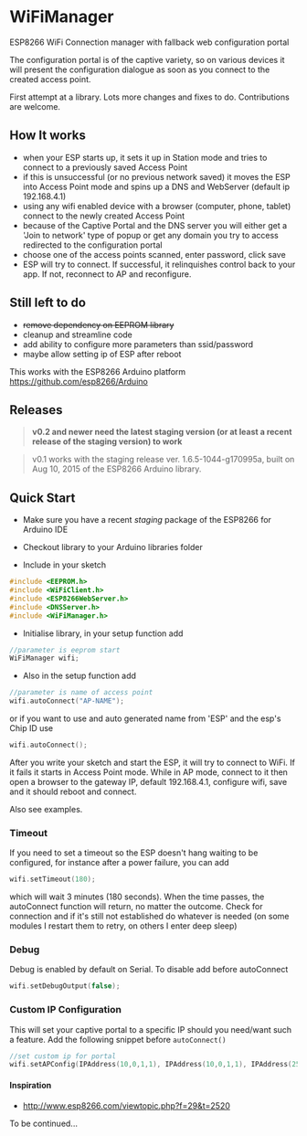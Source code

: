 # WiFiManager
ESP8266 WiFi Connection manager with fallback web configuration portal

The configuration portal is of the captive variety, so on various devices it will present the configuration dialogue as soon as you connect to the created access point.

First attempt at a library. Lots more changes and fixes to do. Contributions are welcome.

## How It works
- when your ESP starts up, it sets it up in Station mode and tries to connect to a previously saved Access Point
- if this is unsuccessful (or no previous network saved) it moves the ESP into Access Point mode and spins up a DNS and WebServer (default ip 192.168.4.1)
- using any wifi enabled device with a browser (computer, phone, tablet) connect to the newly created Access Point
- because of the Captive Portal and the DNS server you will either get a 'Join to network' type of popup or get any domain you try to access redirected to the configuration portal
- choose one of the access points scanned, enter password, click save
- ESP will try to connect. If successful, it relinquishes control back to your app. If not, reconnect to AP and reconfigure.

## Still left to do
- ~~remove dependency on EEPROM library~~
- cleanup and streamline code
- add ability to configure more parameters than ssid/password
- maybe allow setting ip of ESP after reboot

This works with the ESP8266 Arduino platform https://github.com/esp8266/Arduino

## Releases
>
> **v0.2 and newer need the latest staging version (or at least a recent release of the staging version) to work**

> v0.1 works with the staging release ver. 1.6.5-1044-g170995a, built on Aug 10, 2015 of the ESP8266 Arduino library.


## Quick Start
- Make sure you have a recent *staging* package of the ESP8266 for Arduino IDE

- Checkout library to your Arduino libraries folder

- Include in your sketch
```cpp
#include <EEPROM.h>
#include <WiFiClient.h>
#include <ESP8266WebServer.h>
#include <DNSServer.h>
#include <WiFiManager.h>
```

- Initialise library, in your setup function add
```cpp
//parameter is eeprom start
WiFiManager wifi;
```

- Also in the setup function add
```cpp
//parameter is name of access point
wifi.autoConnect("AP-NAME");
```
or if you want to use and auto generated name from 'ESP' and the esp's Chip ID use
```cpp
wifi.autoConnect();
```

After you write your sketch and start the ESP, it will try to connect to WiFi. If it fails it starts in Access Point mode.
While in AP mode, connect to it then open a browser to the gateway IP, default 192.168.4.1, configure wifi, save and it should reboot and connect.

Also see examples.

### Timeout
If you need to set a timeout so the ESP doesn't hang waiting to be configured, for instance after a power failure, you can add
```cpp
wifi.setTimeout(180);
```
which will wait 3 minutes (180 seconds). When the time passes, the autoConnect function will return, no matter the outcome.
Check for connection and if it's still not established do whatever is needed (on some modules I restart them to retry, on others I enter deep sleep)

### Debug
Debug is enabled by default on Serial. To disable add before autoConnect
```cpp
wifi.setDebugOutput(false);
```

### Custom IP Configuration
This will set your captive portal to a specific IP should you need/want such a feature. Add the following snippet before `autoConnect()`
```cpp
//set custom ip for portal
wifi.setAPConfig(IPAddress(10,0,1,1), IPAddress(10,0,1,1), IPAddress(255,255,255,0));
```

#### Inspiration
- http://www.esp8266.com/viewtopic.php?f=29&t=2520

To be continued...
